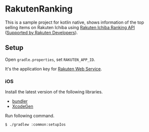 # RakutenRanking

This is a sample project for kotlin native, shows information of the top selling items on Rakuten Ichiba using [Rakuten Ichiba Ranking API](https://webservice.rakuten.co.jp/api/ichibaitemranking/) (<a href="https://webservice.rakuten.co.jp/" target="_blank">Supported by Rakuten Developers</a>).

## Setup

Open `gradle.properties`, set `RAKUTEN_APP_ID`.

It's the application key for [Rakuten Web Service](https://webservice.rakuten.co.jp/guide/).

### iOS

Install the latest version of the following libraries.

- [bundler](https://bundler.io/)
- [XcodeGen](https://github.com/yonaskolb/XcodeGen)

Run following command.

```
$ ./gradlew :common:setupIos
```
